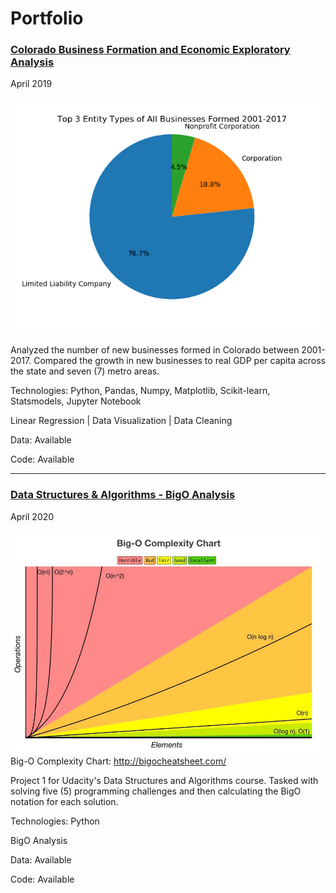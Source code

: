 # Portfolio

### [Colorado Business Formation and Economic Exploratory Analysis](https://github.com/ryancur/Colorado-Business-Formation.git)

April 2019

![](images/Top3EntityTypesofAllBusinessesFormed2001-2017.png)


Analyzed the number of new businesses formed in Colorado between 2001-2017. Compared the growth in new businesses to real GDP per capita across the state and seven (7) metro areas.

Technologies: Python, Pandas, Numpy, Matplotlib, Scikit-learn, Statsmodels, Jupyter Notebook

Linear Regression | Data Visualization | Data Cleaning


Data: Available

Code: Available

---

### [Data Structures & Algorithms - BigO Analysis](https://github.com/ryancur/Data-Structures-Algorithms-BigO)

April 2020

![BigO Chart](images/BigO_notation.jpeg)
Big-O Complexity Chart: http://bigocheatsheet.com/

Project 1 for Udacity's Data Structures and Algorithms course. Tasked with solving five (5) programming challenges and then calculating the BigO notation for each solution.


Technologies: Python

BigO Analysis

Data: Available

Code: Available
